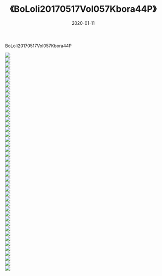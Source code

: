 ﻿---
layout: post
title:  《BoLoli20170517Vol057Kbora44P》
date:   2020-01-11
img: http://img.660000.xyz/Sharelink/性感/2020/BoLoli20170517Vol057Kbora44P/000.jpg
categories: [美女, 清纯, 唯美]
---

BoLoli20170517Vol057Kbora44P

  ![](http://img.660000.xyz/Sharelink/性感/2020/BoLoli20170517Vol057Kbora44P/001.jpg) <br> ![](http://img.660000.xyz/Sharelink/性感/2020/BoLoli20170517Vol057Kbora44P/002.jpg) <br> ![](http://img.660000.xyz/Sharelink/性感/2020/BoLoli20170517Vol057Kbora44P/003.jpg) <br> ![](http://img.660000.xyz/Sharelink/性感/2020/BoLoli20170517Vol057Kbora44P/004.jpg) <br> ![](http://img.660000.xyz/Sharelink/性感/2020/BoLoli20170517Vol057Kbora44P/005.jpg) <br> ![](http://img.660000.xyz/Sharelink/性感/2020/BoLoli20170517Vol057Kbora44P/006.jpg) <br> ![](http://img.660000.xyz/Sharelink/性感/2020/BoLoli20170517Vol057Kbora44P/007.jpg) <br> ![](http://img.660000.xyz/Sharelink/性感/2020/BoLoli20170517Vol057Kbora44P/008.jpg) <br> ![](http://img.660000.xyz/Sharelink/性感/2020/BoLoli20170517Vol057Kbora44P/009.jpg) <br> ![](http://img.660000.xyz/Sharelink/性感/2020/BoLoli20170517Vol057Kbora44P/010.jpg) <br> ![](http://img.660000.xyz/Sharelink/性感/2020/BoLoli20170517Vol057Kbora44P/011.jpg) <br> ![](http://img.660000.xyz/Sharelink/性感/2020/BoLoli20170517Vol057Kbora44P/012.jpg) <br> ![](http://img.660000.xyz/Sharelink/性感/2020/BoLoli20170517Vol057Kbora44P/013.jpg) <br> ![](http://img.660000.xyz/Sharelink/性感/2020/BoLoli20170517Vol057Kbora44P/014.jpg) <br> ![](http://img.660000.xyz/Sharelink/性感/2020/BoLoli20170517Vol057Kbora44P/015.jpg) <br> ![](http://img.660000.xyz/Sharelink/性感/2020/BoLoli20170517Vol057Kbora44P/016.jpg) <br> ![](http://img.660000.xyz/Sharelink/性感/2020/BoLoli20170517Vol057Kbora44P/017.jpg) <br> ![](http://img.660000.xyz/Sharelink/性感/2020/BoLoli20170517Vol057Kbora44P/018.jpg) <br> ![](http://img.660000.xyz/Sharelink/性感/2020/BoLoli20170517Vol057Kbora44P/019.jpg) <br> ![](http://img.660000.xyz/Sharelink/性感/2020/BoLoli20170517Vol057Kbora44P/020.jpg) <br> ![](http://img.660000.xyz/Sharelink/性感/2020/BoLoli20170517Vol057Kbora44P/021.jpg) <br> ![](http://img.660000.xyz/Sharelink/性感/2020/BoLoli20170517Vol057Kbora44P/022.jpg) <br> ![](http://img.660000.xyz/Sharelink/性感/2020/BoLoli20170517Vol057Kbora44P/023.jpg) <br> ![](http://img.660000.xyz/Sharelink/性感/2020/BoLoli20170517Vol057Kbora44P/024.jpg) <br> ![](http://img.660000.xyz/Sharelink/性感/2020/BoLoli20170517Vol057Kbora44P/025.jpg) <br> ![](http://img.660000.xyz/Sharelink/性感/2020/BoLoli20170517Vol057Kbora44P/026.jpg) <br> ![](http://img.660000.xyz/Sharelink/性感/2020/BoLoli20170517Vol057Kbora44P/027.jpg) <br> ![](http://img.660000.xyz/Sharelink/性感/2020/BoLoli20170517Vol057Kbora44P/028.jpg) <br> ![](http://img.660000.xyz/Sharelink/性感/2020/BoLoli20170517Vol057Kbora44P/029.jpg) <br> ![](http://img.660000.xyz/Sharelink/性感/2020/BoLoli20170517Vol057Kbora44P/030.jpg) <br> ![](http://img.660000.xyz/Sharelink/性感/2020/BoLoli20170517Vol057Kbora44P/031.jpg) <br> ![](http://img.660000.xyz/Sharelink/性感/2020/BoLoli20170517Vol057Kbora44P/032.jpg) <br> ![](http://img.660000.xyz/Sharelink/性感/2020/BoLoli20170517Vol057Kbora44P/033.jpg) <br> ![](http://img.660000.xyz/Sharelink/性感/2020/BoLoli20170517Vol057Kbora44P/034.jpg) <br> ![](http://img.660000.xyz/Sharelink/性感/2020/BoLoli20170517Vol057Kbora44P/035.jpg) <br> ![](http://img.660000.xyz/Sharelink/性感/2020/BoLoli20170517Vol057Kbora44P/036.jpg) <br> ![](http://img.660000.xyz/Sharelink/性感/2020/BoLoli20170517Vol057Kbora44P/037.jpg) <br> ![](http://img.660000.xyz/Sharelink/性感/2020/BoLoli20170517Vol057Kbora44P/038.jpg) <br> ![](http://img.660000.xyz/Sharelink/性感/2020/BoLoli20170517Vol057Kbora44P/039.jpg) <br> ![](http://img.660000.xyz/Sharelink/性感/2020/BoLoli20170517Vol057Kbora44P/040.jpg) <br> ![](http://img.660000.xyz/Sharelink/性感/2020/BoLoli20170517Vol057Kbora44P/041.jpg) <br> ![](http://img.660000.xyz/Sharelink/性感/2020/BoLoli20170517Vol057Kbora44P/042.jpg) <br> ![](http://img.660000.xyz/Sharelink/性感/2020/BoLoli20170517Vol057Kbora44P/043.jpg) <br> ![](http://img.660000.xyz/Sharelink/性感/2020/BoLoli20170517Vol057Kbora44P/044.jpg) <br>